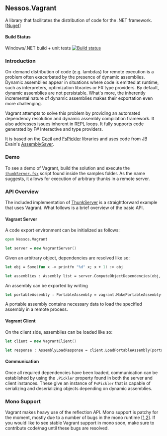 ## Nessos.Vagrant

A library that facilitates the distribution of code for the .NET framework. [[Nuget](http://www.nuget.org/packages/Vagrant/)]

#### Build Status

Windows/.NET build + unit tests [![Build status](https://ci.appveyor.com/api/projects/status/wqhmeo9bgipg92ew/branch/master)](https://ci.appveyor.com/project/nessos/vagrant)

### Introduction

On-demand distribution of code (e.g. lambdas) for remote execution is a problem
often exacerbated by the presence of dynamic assemblies. Dynamic assemblies 
appear in situations where code is emitted at runtime, such as interpreters,
optimization libraries or F# type providers. By default, dynamic assemblies
are not persistable. What's more, the inherently incremental nature of dynamic
assemblies makes their exportation even more challenging.

Vagrant attempts to solve this problem by providing an automated dependency resolution
and dynamic assembly compilation framework. It also addresses issues inherent
in REPL loops. It fully supports code generated by F# Interactive and type providers.

It is based on the [Cecil](https://github.com/jbevain/cecil) and [FsPickler](https://github.com/nessos/FsPickler) libraries and uses code from JB Evain's
[AssemblySaver](https://github.com/jbevain/mono.reflection/blob/assembly-saver/Mono.Reflection/AssemblySaver.cs).

### Demo

To see a demo of Vagrant, build the solution and execute the
[`thunkServer.fsx`](https://github.com/nessos/Vagrant/blob/master/tests/Vagrant.Tests/thunkServer.fsx) 
script found inside the samples folder. As the name suggests, it allows for execution of 
arbitrary thunks in a remote server.

### API Overview

The included implementation of
[ThunkServer](https://github.com/nessos/Vagrant/blob/master/tests/Vagrant.Tests/ThunkServer.fs) 
is a straightforward example that uses Vagrant.
What follows is a brief overview of the basic API.

#### Vagrant Server

A code export environment can be initialized as follows:
```fsharp
open Nessos.Vagrant

let server = new VagrantServer()
```
Given an arbitrary object, dependencies are resolved like so:
```fsharp
let obj = Some(fun x -> printfn "%d" x; x + 1) :> obj

let assemblies : Assembly list = server.ComputeObjectDependencies(obj, permitCompilation = true)
```
An assembly can be exported by writing
```fsharp
let portableAssembly : PortableAssembly = vagrant.MakePortableAssembly(assembly, includeAssemblyImage = true)
```
A portable assembly contains necessary data to load the specified assembly in a remote process.

#### Vagrant Client

On the client side, assemblies can be loaded like so:
```fsharp
let client = new VagrantClient()

let response : AssemblyLoadResponse = client.LoadPortableAssembly(portableAssembly)
```

#### Communication

Once all required dependencies have been loaded, communication can be 
established by using the ``.Pickler`` property found in both the server
and client instances. These give an instance of ``FsPickler`` that is
capable of serializing and deserializing objects depending on dynamic assemblies.

### Mono Support

Vagrant makes heavy use of the reflection API. Mono support is patchy for the moment, 
mostly due to a number of bugs in the mono runtime 
[[1](https://bugzilla.xamarin.com/show_bug.cgi?id=19045),[2](https://bugzilla.xamarin.com/show_bug.cgi?id=19039)].
If you would like to see stable Vagrant support in mono soon, 
make sure to contribute code/nag until these bugs are resolved.
